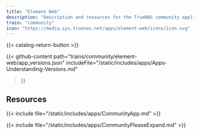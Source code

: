 ```yaml
---
title: "Element Web"
description: "Description and resources for the TrueNAS community application called Element Web."
train: "community"
icon: "https://media.sys.truenas.net/apps/element-web/icons/icon.svg"
---
```


{{< catalog-return-button >}}

{{< github-content 
    path="trains/community/element-web/app_versions.json"
    includeFile="/static/includes/apps/Apps-Understanding-Versions.md"
>}}

## Resources

{{< include file="/static/includes/apps/CommunityApp.md" >}}

{{< include file="/static/includes/apps/CommunityPleaseExpand.md" >}}
